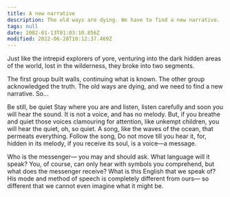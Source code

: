 ```yaml
---
title: A new narrative
description: The old ways are dying. We have to find a new narrative.
tags: null
date: 2002-01-13T01:03:10.856Z
modified: 2022-06-28T10:12:37.469Z
---
```


Just like the intrepid explorers of yore,
venturing into the dark hidden areas of the world,
lost in the wilderness, they broke into two segments.

The first group built walls, continuing what is known.
The other group acknowledged the truth.
The old ways are dying, and we need
to find a new narrative. So...

<div class="poem">
Be still, be quiet
Stay where you are
and listen,
listen carefully
and soon you will hear
the sound.
It is not a voice,
and has no melody.
But, if you breathe
and quiet those voices
clamouring for attention,
like unkempt children,
you will hear the quiet,
oh, so quiet.
A song, like the
waves of the ocean, that
permeats everything.
Follow the song,
Do not move till
you hear it, for,
hidden in its melody,
if you receive its soul,
is a voice&mdash;a message.

Who is the messenger&mdash;
you may and should ask.
What language will it speak?
You, of course, can only hear
with symbols you comprehend,
but what does the messenger receive?
What is this English that we speak of?
His mode and method of speech is
completely different from ours&mdash;
so different that we cannot even
imagine what it might be.

<div>
